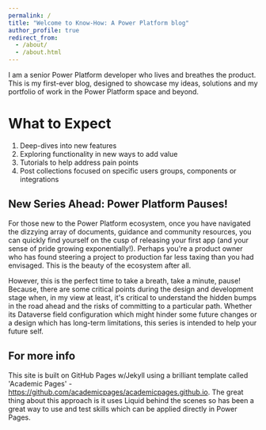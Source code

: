 ```yaml
---
permalink: /
title: "Welcome to Know-How: A Power Platform blog"
author_profile: true
redirect_from: 
  - /about/
  - /about.html
---
```



I am a senior Power Platform developer who lives and breathes the product. This is my first-ever blog, designed to showcase my ideas, solutions and my portfolio of work in the Power Platform space and beyond. 


What to Expect
======
1. Deep-dives into new features
1. Exploring functionality in new ways to add value
1. Tutorials to help address pain points
1. Post collections focused on specific users groups, components or integrations
   
New Series Ahead: Power Platform Pauses!
------

For those new to the Power Platform ecosystem, once you have navigated the dizzying array of documents, guidance and community resources, you can quickly find yourself on the cusp of releasing your first app (and your sense of pride growing exponentially!). Perhaps you're a product owner who has found steering a project to production far less taxing than you had envisaged. This is the beauty of the ecosystem after all. 

However, this is the perfect time to take a breath, take a minute, pause! Because, there are some critical points during the design and development stage when, in my view at least, it's critical to understand the hidden bumps in the road ahead and the risks of committing to a particular path. Whether its Dataverse field configuration which might hinder some future changes or a design which has long-term limitations, this series is intended to help your future self.


For more info
------
This site is built on GitHub Pages w/Jekyll using a brilliant template called 'Academic Pages' - https://github.com/academicpages/academicpages.github.io. The great thing about this approach is it uses Liquid behind the scenes so has been a great way to use and test skills which can be applied directly in Power Pages.
